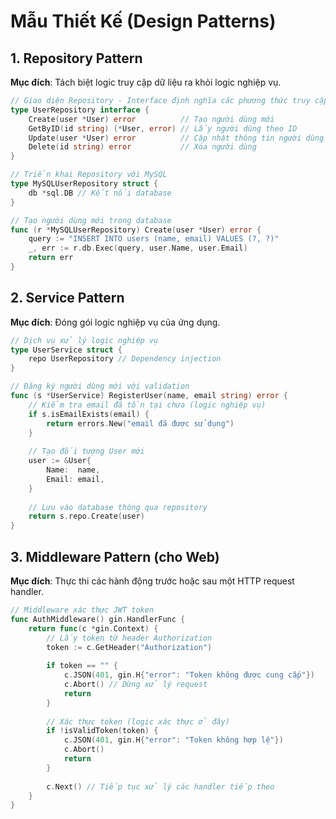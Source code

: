 # Mẫu Thiết Kế (Design Patterns)

## 1. Repository Pattern

**Mục đích**: Tách biệt logic truy cập dữ liệu ra khỏi logic nghiệp vụ.

```go
// Giao diện Repository - Interface định nghĩa các phương thức truy cập dữ liệu
type UserRepository interface {
    Create(user *User) error          // Tạo người dùng mới
    GetByID(id string) (*User, error) // Lấy người dùng theo ID
    Update(user *User) error          // Cập nhật thông tin người dùng
    Delete(id string) error           // Xóa người dùng
}

// Triển khai Repository với MySQL
type MySQLUserRepository struct {
    db *sql.DB // Kết nối database
}

// Tạo người dùng mới trong database
func (r *MySQLUserRepository) Create(user *User) error {
    query := "INSERT INTO users (name, email) VALUES (?, ?)"
    _, err := r.db.Exec(query, user.Name, user.Email)
    return err
}
```

## 2. Service Pattern

**Mục đích**: Đóng gói logic nghiệp vụ của ứng dụng.

```go
// Dịch vụ xử lý logic nghiệp vụ
type UserService struct {
    repo UserRepository // Dependency injection
}

// Đăng ký người dùng mới với validation
func (s *UserService) RegisterUser(name, email string) error {
    // Kiểm tra email đã tồn tại chưa (logic nghiệp vụ)
    if s.isEmailExists(email) {
        return errors.New("email đã được sử dụng")
    }
    
    // Tạo đối tượng User mới
    user := &User{
        Name:  name,
        Email: email,
    }
    
    // Lưu vào database thông qua repository
    return s.repo.Create(user)
}
```

## 3. Middleware Pattern (cho Web)

**Mục đích**: Thực thi các hành động trước hoặc sau một HTTP request handler.

```go
// Middleware xác thực JWT token
func AuthMiddleware() gin.HandlerFunc {
    return func(c *gin.Context) {
        // Lấy token từ header Authorization
        token := c.GetHeader("Authorization")
        
        if token == "" {
            c.JSON(401, gin.H{"error": "Token không được cung cấp"})
            c.Abort() // Dừng xử lý request
            return
        }
        
        // Xác thực token (logic xác thực ở đây)
        if !isValidToken(token) {
            c.JSON(401, gin.H{"error": "Token không hợp lệ"})
            c.Abort()
            return
        }
        
        c.Next() // Tiếp tục xử lý các handler tiếp theo
    }
}
```
